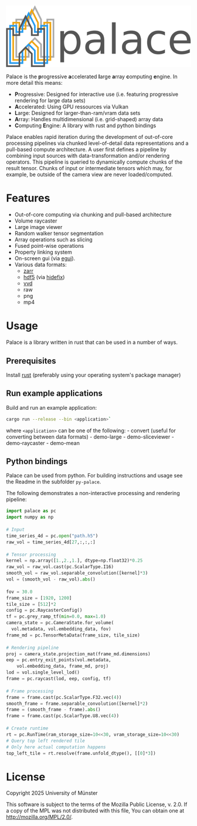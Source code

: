 <p align="center">
  <img width="800" src="banner.svg" />
</p>

Palace is the **p**rogressive **a**ccelerated **l**arge **a**rray **c**omputing **e**ngine.
In more detail this means:

- **P**rogressive: Designed for interactive use (i.e. featuring progressive rendering for large data sets)
- **A**ccelerated: Using GPU ressources via Vulkan
- **L**arge: Designed for larger-than-ram/vram data sets
- **A**rray: Handles multidimensional (i.e. grid-shaped) array data
- **C**omputing **E**ngine: A library with rust and python bindings

Palace enables rapid iteration during the development of out-of-core processing pipelines via chunked level-of-detail data representations and a pull-based compute architecture.
A user first defines a pipeline by combining input sources with data-transformation and/or rendering operators.
This pipeline is queried to dynamically compute chunks of the result tensor.
Chunks of input or intermediate tensors which may, for example, be outside of the camera view are never loaded/computed.

# Features

- Out-of-core computing via chunking and pull-based architecture
- Volume raycaster
- Large image viewer
- Random walker tensor segmentation
- Array operations such as slicing
- Fused point-wise operations
- Property linking system 
- On-screen gui (via [egui](https://github.com/emilk/egui)).
- Various data formats:
    - [zarr](https://zarr.dev/)
    - [hdf5](https://www.hdfgroup.org/solutions/hdf5/) (via [hidefix](https://github.com/gauteh/hidefix))
    - [vvd](https://voreen.uni-muenster.de)
    - raw
    - png
    - mp4

# Usage

Palace is a library written in rust that can be used in a number of ways.

## Prerequisites
Install [rust](https://www.rust-lang.org) (preferably using your operating system's package manager)

## Run example applications
Build and run an example application:

```sh
cargo run --release --bin <application>`
```

where `<application>` can be one of the following:
    - convert (useful for converting between data formats)
    - demo-large
    - demo-sliceviewer
    - demo-raycaster
    - demo-mean

## Python bindings

Palace can be used from python.
For building instructions and usage see the Readme in the subfolder `py-palace`.

The following demonstrates a non-interactive processing and rendering pipeline:

```python
import palace as pc
import numpy as np

# Input
time_series_4d = pc.open("path.h5")
raw_vol = time_series_4d[27,:,:,:]

# Tensor processing
kernel = np.array([1.,2.,1.], dtype=np.float32)*0.25
raw_vol = raw_vol.cast(pc.ScalarType.I16)
smooth_vol = raw_vol.separable_convolution([kernel]*3)
vol = (smooth_vol - raw_vol).abs()

fov = 30.0
frame_size = [1920, 1200]
tile_size = [512]*2
config = pc.RaycasterConfig()
tf = pc.grey_ramp_tf(min=0.0, max=1.0)
camera_state = pc.CameraState.for_volume(
  vol.metadata, vol.embedding_data, fov)
frame_md = pc.TensorMetaData(frame_size, tile_size)

# Rendering pipeline
proj = camera_state.projection_mat(frame_md.dimensions)
eep = pc.entry_exit_points(vol.metadata,
    vol.embedding_data, frame_md, proj)
lod = vol.single_level_lod()
frame = pc.raycast(lod, eep, config, tf)

# Frame processing
frame = frame.cast(pc.ScalarType.F32.vec(4))
smooth_frame = frame.separable_convolution([kernel]*2)
frame = (smooth_frame - frame).abs()
frame = frame.cast(pc.ScalarType.U8.vec(4))

# Create runtime
rt = pc.RunTime(ram_storage_size=10<<30, vram_storage_size=10<<30)
# Query top left rendered tile
# Only here actual computation happens
top_left_tile = rt.resolve(frame.unfold_dtype(), [[0]*3])
```

# License

Copyright 2025 University of Münster

This software is subject to the terms of the Mozilla Public License, v. 2.0. If a copy of the MPL was not distributed with this file, You can obtain one at http://mozilla.org/MPL/2.0/.

